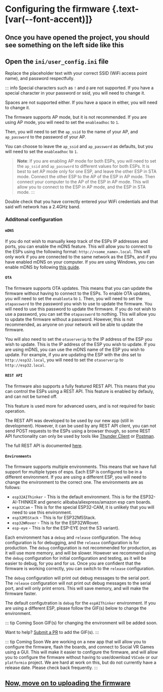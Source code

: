 <script setup>
import Alerts from '../../vue/alerts/Alerts.vue'
import ImageCard from '../../vue/images/ImageComponent.vue'
import { image_settings } from '../../static/image_settings'
import { alerts } from '../../static/alerts'
</script>

# Configuring the firmware {.text-[var(--font-accent)]}

## Once you have opened the project, you should see something on the left side like this

<ImageCard :options="image_settings.configure_firmware_one"/>

## Open the `ini/user_config.ini` file

<ImageCard :options="image_settings.configure_firmware_two"/>

Replace the placeholder text with your correct SSID (WiFi access point name), and password respectfully.

::: info
Special characters such as `!` and `@` are not supported. If you have a special character in your password or ssid, you will need to change it.

Spaces are not supported either. If you have a space in either, you will need to change it.

The firmware supports AP mode, but it is not recommended. If you are using AP mode, you will need to set the `enableadhoc` to `1`.

Then, you will need to set the `ap_ssid` to the name of your AP, and `ap_password` to the password of your AP.

You can choose to leave the `ap_ssid` and `ap_password` as defaults, but you will need to set the `enableadhoc` to `1`.

> **Note**: If you are enabling AP mode for both ESPs, you will need to set the `ap_ssid` and `ap_password` to different values for both ESPs. It is best to set AP mode only for one ESP, and leave the other ESP in STA mode. Connect the other ESP to the AP of the ESP in AP mode. Then connect your computer to the AP of the ESP in AP mode. This will allow you to connect to the ESP in AP mode, and the ESP in STA mode.
:::

<Alerts :options="alerts.parts_list_one">
    <template v-slot:content>
        <p>
           Make sure your wifi router has a 2.4 GHz band. While most do, this is not always the case. Setting each band (5GHz, and 2.4GHz) to different SSIDs is recommended, though not required.
        </p>
    </template>
</Alerts>

Double check that you have correctly entered your WiFi credentials and that said wifi network has a 2.4GHz band.

### Additonal configuration

#### `mDNS`

If you do not wish to manually keep track of the ESPs IP addresses and ports, you can enable the mDNS feature. This will allow you to connect to the ESPs using the following format: `http://<some_name>.local`. This will only work if you are connected to the same network as the ESPs, and if you have enabled mDNS on your computer. If you are using Windows, you can enable mDNS by following [this guide](./mdns).

#### `OTA`

The firmware supports OTA updates. This means that you can update the firmware without having to connect to the ESPs. To enable OTA updates, you will need to set the `enableota` to `1`. Then, you will need to set the `otapassword` to the password you wish to use to update the firmware. You will need to use this password to update the firmware. If you do not wish to use a password, you can set the `otapassword` to nothing. This will allow you to update the firmware without a password. However, this is not recommended, as anyone on your network will be able to update the firmware.

You will also need to set the `otaserverip` to the IP address of the ESP you wish to update. This is the IP address of the ESP you wish to update. If you are using mDNS, you can use the mDNS name of the ESP you wish to update. For example, if you are updating the ESP with the dns set to `http://esp32.local`, you will need to set the `otaserverip` to `http://esp32.local`.

#### `REST API`

The firmware also supports a fully featured REST API. This means that you can control the ESPs using a REST API. This feature is enabled by defauly, and can not be turned off.

This feature is used more for advanced users, and is not required for basic operation.

The REST API was developed to be used by our new app (still in development). However, it can be used by any REST API client, you can not send POST requests to the ESPs using a browser though, so some REST API functionality can only be used by tools like [Thunder Client](https://www.thunderclient.com/) or [Postman](https://www.postman.com/).

The full REST API is documented [here](/firmware_guide/rest_api.html).

#### `Environments`

The firmware supports multiple environments. This means that we have full support for multiple types of esps. Each ESP is configured to be in a different environment. If you are using a different ESP, you will need to change the environment to the correct one. The environments are as follows:

- `esp32AIThinker` - This is the default environment. This is for the ESP32-AI-THINKER and generic alibaba/aliexpress/amazon esp cam boards.
- `esp32Cam` - This is for the special ESP32-CAM, it is unlikely that you will need to use this environment.
- `esp32M5Stack` - This is for ESP32M5Stack.
- `esp32WRover` - This is for the ESP32WRover.
- `esp-eye` - This is for the ESP-EYE (not the S3 variant).

Each environment has a `debug` and `release` configuration. The `debug` configuration is for debugging, and the `release` configuration is for production. The `debug` configuration is not recommended for production, as it will use more memory, and will be slower. However we recommend using the `debug` configuration for initial configuration and testing, as it will be easier to debug, for you and for us. Once you are confident that the firmware is working correctly, you can switch to the `release` configuration.

The `debug` configuration will print out debug messages to the serial port. The `release` configuration will not print out debug messages to the serial port, and will only print errors. This will save memory, and will make the firmware faster.

The default configutration is `debug` for the `espAIThinker` environment. If you are using a different ESP, please follow the GIF(s) below to change the environment.

<!-- Place gif here -->

::: tip Coming Soon
GIF(s) for changing the environment will be added soon.

Want to help? [Submit a PR](https://github.com/RedHawk989/EyeTrackVR-Docs) to add the GIF(s).
:::

::: tip Coming Soon
We are working on a new app that will allow you to configure the firmware, flash the boards, and connect to Social VR Games using a GUI. This will make it easier to configure the firmware, and will allow you to configure the firmware without having to use/download `VSCode` or our `platformio` project. We are hard at work on this, but do not currently have a release date. Please check back frequently.
:::

## [Now, move on to uploading the firmware](/firmware_guide/upload_and_update_firmware.html)
